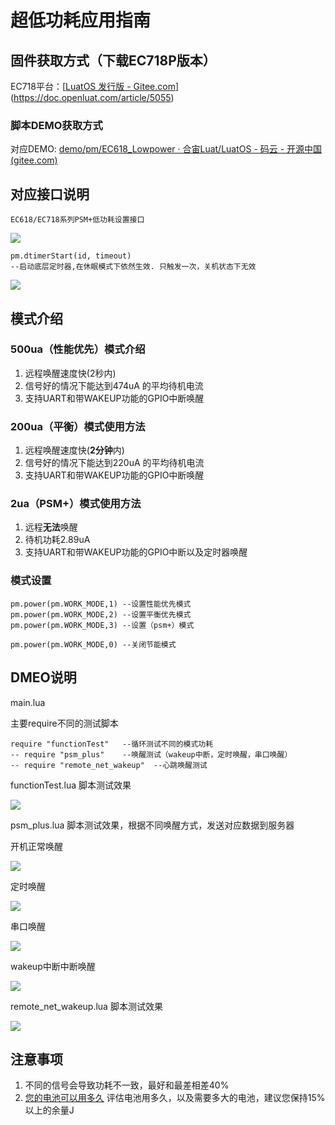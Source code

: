 # 超低功耗应用指南

## 固件获取方式（下载EC718P版本）

EC718平台：[[LuatOS 发行版 - Gitee.com](https://gitee.com/openLuat/LuatOS/releases)](https://doc.openluat.com/article/5055)

### 脚本DEMO获取方式

对应DEMO: [demo/pm/EC618_Lowpower · 合宙Luat/LuatOS - 码云 - 开源中国 (gitee.com)](https://gitee.com/openLuat/LuatOS/tree/master/demo/pm/EC618_Lowpower)

## 对应接口说明

```
EC618/EC718系列PSM+低功耗设置接口
```

![](../../../../image/LuatOS开发资料/示例/LOWPOWER/20240718-144026.png)

```
pm.dtimerStart(id, timeout) 
--启动底层定时器,在休眠模式下依然生效. 只触发一次，关机状态下无效
```

![](../../../../image/LuatOS开发资料/示例/LOWPOWER/20240718-144422.png)

## 模式介绍

### 500ua（性能优先）模式介绍
1. 远程唤醒速度快(2秒内)
2. 信号好的情况下能达到474uA 的平均待机电流
3. 支持UART和带WAKEUP功能的GPIO中断唤醒
### 200ua（平衡）模式使用方法

1. 远程唤醒速度快(**2分钟**内)
2. 信号好的情况下能达到220uA 的平均待机电流
3. 支持UART和带WAKEUP功能的GPIO中断唤醒 

### 2ua（PSM+）模式使用方法

1. 远程**无法**唤醒
2. 待机功耗2.89uA
3. 支持UART和带WAKEUP功能的GPIO中断以及定时器唤醒

### 模式设置
```
pm.power(pm.WORK_MODE,1) --设置性能优先模式
pm.power(pm.WORK_MODE,2) --设置平衡优先模式
pm.power(pm.WORK_MODE,3) --设置（psm+）模式
```

```
pm.power(pm.WORK_MODE,0) --关闭节能模式
```

## DMEO说明

main.lua 

主要require不同的测试脚本

```
require "functionTest"   --循环测试不同的模式功耗
-- require "psm_plus"    --唤醒测试（wakeup中断，定时唤醒，串口唤醒）
-- require "remote_net_wakeup"  --心跳唤醒测试
```

functionTest.lua 脚本测试效果

![](../../../../image/LuatOS开发资料/示例/LOWPOWER/QQ_1721292119099.png)

psm_plus.lua 脚本测试效果，根据不同唤醒方式，发送对应数据到服务器

开机正常唤醒

![](../../../../image/LuatOS开发资料/示例/LOWPOWER/QQ_1721290373146.png)

定时唤醒

![](../../../../image/LuatOS开发资料/示例/LOWPOWER/QQ_1721290564080.png)

串口唤醒

![](../../../../image/LuatOS开发资料/示例/LOWPOWER/QQ_1721290594586.png)

wakeup中断中断唤醒

![](../../../../image/LuatOS开发资料/示例/LOWPOWER/QQ_1721290621470.png)

remote_net_wakeup.lua 脚本测试效果

![](../../../../image/LuatOS开发资料/示例/LOWPOWER/QQ_1721290200544.png)

## 注意事项

1. 不同的信号会导致功耗不一致，最好和最差相差40%
2. [您的电池可以用多久](https://wiki.luatos.com/_static/tools/psmplus/index.html "您的电池可以用多久") 评估电池用多久，以及需要多大的电池，建议您保持15% 以上的余量J
